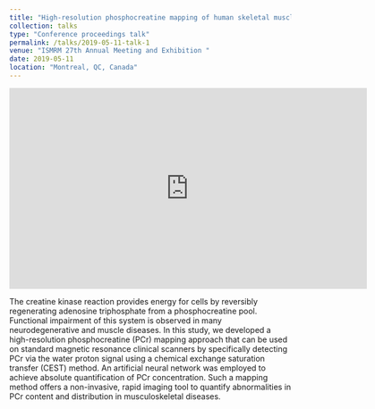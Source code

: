 ```yaml
---
title: "High-resolution phosphocreatine mapping of human skeletal muscle by artificial neural network-based CEST MRI at 3T"
collection: talks
type: "Conference proceedings talk"
permalink: /talks/2019-05-11-talk-1
venue: "ISMRM 27th Annual Meeting and Exhibition "
date: 2019-05-11
location: "Montreal, QC, Canada"
---
```


<iframe width="639" height="360" src="https://www.youtube.com/embed/mUwtV3h-TCI" frameborder="0" allow="accelerometer; autoplay; encrypted-media; gyroscope; picture-in-picture" allowfullscreen></iframe>


The creatine kinase reaction provides energy for cells by reversibly regenerating adenosine triphosphate from a phosphocreatine pool. Functional impairment of this system is observed in many neurodegenerative and muscle diseases. In this study, we developed a high-resolution phosphocreatine (PCr) mapping approach that can be used on standard magnetic resonance clinical scanners by specifically detecting PCr via the water proton signal using a chemical exchange saturation transfer (CEST) method. An artificial neural network was employed to achieve absolute quantification of PCr concentration. Such a mapping method offers a non-invasive, rapid imaging tool to quantify abnormalities in PCr content and distribution in musculoskeletal diseases.
